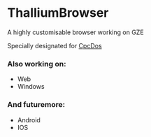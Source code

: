 # ThalliumBrowser
A highly customisable browser working on GZE

Specially designated for [CpcDos](https://cpcdos.net/en)

### Also working on:

* Web
* Windows

### And futuremore:

* Android
* IOS
